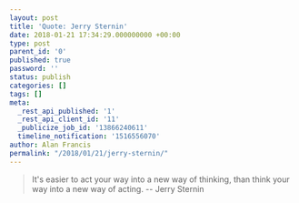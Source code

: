```yaml
---
layout: post
title: 'Quote: Jerry Sternin'
date: 2018-01-21 17:34:29.000000000 +00:00
type: post
parent_id: '0'
published: true
password: ''
status: publish
categories: []
tags: []
meta:
  _rest_api_published: '1'
  _rest_api_client_id: '11'
  _publicize_job_id: '13866240611'
  timeline_notification: '1516556070'
author: Alan Francis
permalink: "/2018/01/21/jerry-sternin/"
---
```


> It's easier to act your way into a new way of thinking, than think your way into a new way of acting.
>   -- Jerry Sternin
